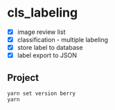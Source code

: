 # cls_labeling

- [x] image review list
- [x] classification - multiple labeling
- [x] store label to database
- [x] label export to JSON

## Project

```dotnetcli
yarn set version berry
yarn
```
